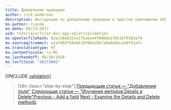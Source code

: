 ```yaml
---
title: Добавление проверки
author: rick-anderson
description: Инструкции по добавлению проверки в простое приложение ASP.NET Core.
ms.author: riande
ms.date: 04/13/2017
uid: tutorials/first-mvc-app-xplat/validation
ms.openlocfilehash: 82ec58e6151e175a6a44f04b6e176e14f9385a79
ms.sourcegitcommit: a1afd04758e663d7062a5bfa8a0d4dca38f42afc
ms.translationtype: HT
ms.contentlocale: ru-RU
ms.lasthandoff: 06/20/2018
ms.locfileid: "36273602"
---
```

[!INCLUDE [validation](../../includes/mvc-intro/validation.md)]

> [!div class="step-by-step"]
> <span data-ttu-id="4b233-103">[Предыдущая статья — "Добавление поля"](new-field.md)
> [Следующая статья — "Изучение методов Details и Delete"](xref:tutorials/first-mvc-app/details)</span><span class="sxs-lookup"><span data-stu-id="4b233-103">[Previous - Add a field](new-field.md)
[Next - Examine the Details and Delete methods](xref:tutorials/first-mvc-app/details)</span></span>  

